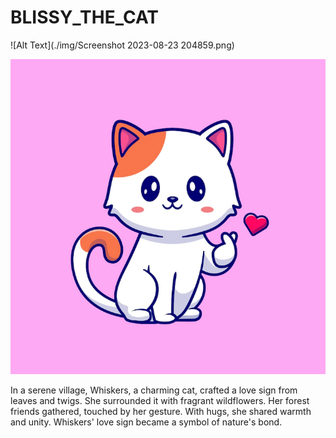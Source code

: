# BLISSY_THE_CAT
![Alt Text](./img/Screenshot 2023-08-23 204859.png)




![Alt Text](./img/cute-cat.webp)

In a serene village, Whiskers, a charming cat, crafted a love sign from leaves and twigs. She surrounded it with fragrant wildflowers. Her forest friends gathered, touched by her gesture. With hugs, she shared warmth and unity. Whiskers' love sign became a symbol of nature's bond.
